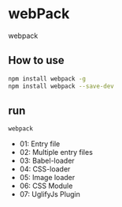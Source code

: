 # webPack
webpack

## How to use

```bash
npm install webpack -g
npm install webpack --save-dev
```
## run
```bash
webpack
```

- 01: Entry file
- 02: Multiple entry files
- 03: Babel-loader
- 04: CSS-loader
- 05: Image loader
- 06: CSS Module
- 07: UglifyJs Plugin
